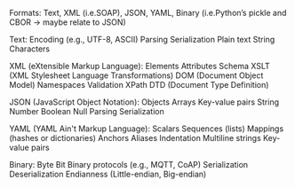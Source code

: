 Formats: Text, XML (i.e.SOAP), JSON, YAML, Binary (i.e.Python’s pickle and CBOR → maybe relate to JSON)

Text:
Encoding (e.g., UTF-8, ASCII)
Parsing
Serialization
Plain text
String
Characters

XML (eXtensible Markup Language):
Elements
Attributes
Schema
XSLT (XML Stylesheet Language Transformations)
DOM (Document Object Model)
Namespaces
Validation
XPath
DTD (Document Type Definition)

JSON (JavaScript Object Notation):
Objects
Arrays
Key-value pairs
String
Number
Boolean
Null
Parsing
Serialization

YAML (YAML Ain't Markup Language):
Scalars
Sequences (lists)
Mappings (hashes or dictionaries)
Anchors
Aliases
Indentation
Multiline strings
Key-value pairs

Binary:
Byte
Bit
Binary protocols (e.g., MQTT, CoAP)
Serialization
Deserialization
Endianness (Little-endian, Big-endian)

